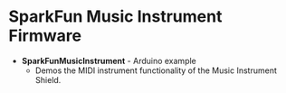 SparkFun Music Instrument Firmware
===================================

* **SparkFunMusicInstrument** - Arduino example
    * Demos the MIDI instrument functionality of the Music Instrument Shield.


